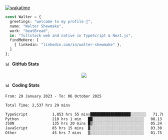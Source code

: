 [![wakatime](https://wakatime.com/badge/user/633611a5-2410-4a66-96ad-ce6a6df384d0.svg)](https://wakatime.com/@633611a5-2410-4a66-96ad-ce6a6df384d0)

```ts
const Walter = {
  greetings: "welcome to my profile 👋",
  name: "Walter Shewmake",
  work: "beatBread",
  in: "fullstack web and native in TypeScript & Next.js",
  findMeHere: [
    { linkedin: "linkedin.com/in/walter-shewmake" },
  ]
};
```

📊 &nbsp;**GitHub Stats**

<p align="center">
<img src="https://streak-stats.demolab.com?user=waltershewmake&theme=monokai&short_numbers=true)](https://git.io/streak-stats" />
</p>

📊 &nbsp;**Coding Stats**

<!--![Wwakatime stats](https://github-readme-stats.vercel.app/api/wakatime?username=waltershewmake&hide_title=true&hide_border=true&langs_count=5&bg_color=00000000&text_color=777)-->


<!--START_SECTION:waka-->

```txt
From: 29 January 2023 - To: 06 October 2025

Total Time: 2,537 hrs 29 mins

TypeScript           1,853 hrs 55 mins██████████████████░░░░░░░   71.78 %
Python               210 hrs 1 min   ██░░░░░░░░░░░░░░░░░░░░░░░   08.13 %
JSON                 135 hrs 20 mins █▒░░░░░░░░░░░░░░░░░░░░░░░   05.24 %
JavaScript           85 hrs 15 mins  ▓░░░░░░░░░░░░░░░░░░░░░░░░   03.30 %
Other                45 hrs 7 mins   ▒░░░░░░░░░░░░░░░░░░░░░░░░   01.75 %
```

<!--END_SECTION:waka-->
